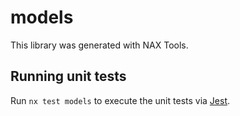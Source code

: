 # models

This library was generated with NAX Tools.

## Running unit tests

Run `nx test models` to execute the unit tests via [Jest](https://jestjs.io).
